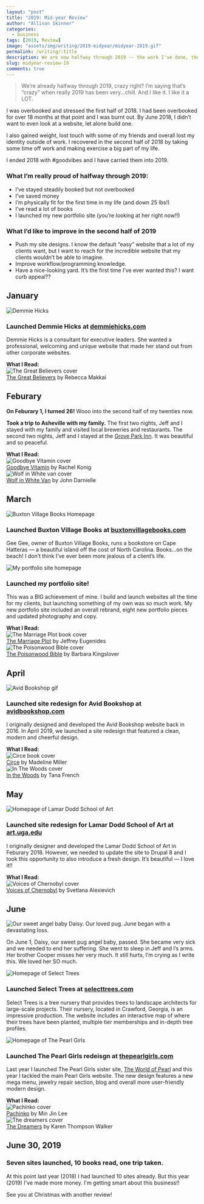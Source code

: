```yaml
---
layout: "post"
title: "2019: Mid-year Review"
author: "Allison Skinner"
categories:
  - business
tags: [2019, Review]
image: "assets/img/writing/2019-midyear/midyear-2019.gif"
permalink: /writing/:title
description: We are now halfway through 2019 -- the work I've done, the books I've read and the places I've gone!
slug: midyear-review-19
comments: true
---
```


> We’re already halfway through 2019, crazy right?
I’m saying that’s “crazy” when really 2019 has been very…chill. And I like it. I like it a LOT.

I was overbooked and stressed the first half of 2018. I had been overbooked for over 18 months at that point and I was burnt out. By June 2018, I didn’t want to even look at a website, let alone build one.

I also gained weight, lost touch with some of my friends and overall lost my identity outside of work.
I recovered in the second half of 2018 by taking some time off work and making exercise a big part of my life.

I ended 2018 with #goodvibes and I have carried them into 2019.

### What I’m really proud of halfway through 2019:

- I’ve stayed steadily booked but not overbooked
- I’ve saved money
- I’m physically fit for the first time in my life (and down 25 lbs!)
- I’ve read a lot of books
- I launched my new portfolio site (you’re looking at her right now!!)

### What I’d like to improve in the second half of 2019

- Push my site designs. I know the default “easy” website that a lot of my clients want, but I want to reach for the incredible website that my clients wouldn’t be able to imagine.
- Improve workflow/programming knowledge.
- Have a nice-looking yard. It’s the first time I’ve ever wanted this? I want curb appeal??

## January

![Demmie Hicks][1]
### Launched Demmie Hicks at [demmiehicks.com](http://demmiehicks.com/)
Demmie Hicks is a consultant for executive leaders. She wanted a professional, welcoming and unique website that made her stand out from other corporate websites.

**What I Read:**<br>
![The Great Believers cover][9]<br>
[The Great Believers](https://www.avidbookshop.com/book/9780735223523) by Rebecca Makkai


## Feburary

**On Feburary 1, I turned 26!**
Wooo into the second half of my twenties now.

**Took a trip to Asheville with my family.**
The first two nights, Jeff and I stayed with my family and visited local breweries and restaurants.
The second two nights, Jeff and I stayed at the [Grove Park Inn](https://www.omnihotels.com/hotels/asheville-grove-park?&gclid=Cj0KCQjw1MXpBRDjARIsAHtdN-0kfIxPlGvZ2o4k6UBlJOL4gx0sOuV2ovIZjiveG10dmu0RiISfy4YaAglNEALw_wcB&gclsrc=aw.ds). It was beautiful and so peaceful.

**What I Read:**<br>
![Goodbye Vitamin cover][10]<br>
[Goodbye Vitamin](https://www.avidbookshop.com/book/9781250182555) by Rachel Konig<br>
![Wolf in White van cover][11]<br>
[Wolf in White Van](https://www.avidbookshop.com/book/9781250074713) by John Darnielle

## March

![Buxton Village Books Homepage][2]
### Launched Buxton Village Books at [buxtonvillagebooks.com](https://www.buxtonvillagebooks.com/)
Gee Gee, owner of Buxton Village Books, runs a bookstore on Cape Hatteras — a beautiful island off the cost of North Carolina. Books…on the beach! I don’t think I’ve ever been more jealous of a client’s life.

![My portfolio site homepage][3]
### Launched my portfolio site!
This was a BIG achievement of mine. I build and launch websites all the time for my clients, but launching something of my own was so much work.
My new portfolio site included an overall rebrand, eight new portfolio pieces and updated photography and copy.

**What I Read:**<br>
![The Marriage Plot book cover][12]<br>
[The Marriage Plot](https://www.avidbookshop.com/book/9780374203054) by Jeffrey Eugenides<br>
![The Poisonwood Bible cover][13]<br>
[The Poisonwood Bible](https://www.avidbookshop.com/book/9780060786502) by Barbara Kingslover

## April

![Avid Bookshop gif][4]
### Launched site redesign for Avid Bookshop at [avidbookshop.com](https://avidbookshop.com)
I originally designed and developed the Avid Bookshop website back in 2016. In April 2019, we launched a site redesign that featured a clean, modern and cheerful design.

**What I Read:**<br>
![Circe book cover][14]<br>
[Circe](https://www.avidbookshop.com/book/9780316556347) by Madeline Miller<br>
![In The Woods cover][15]<br>
[In the Woods](https://www.avidbookshop.com/book/9780143113492) by Tana French

## May

![Homepage of Lamar Dodd School of Art][5]
### Launched site redesign for Lamar Dodd School of Art at [art.uga.edu](https://art.uga.edu)
I originally designer and developed the Lamar Dodd School of Art in Feburary 2018. However, we needed to update the site to Drupal 8 and I took this opportunity to also introduce a fresh design. It’s beautiful — I love it!!

**What I Read:**<br>
![Voices of Chernobyl cover][16]<br>
[Voices of Chernobyl](https://www.avidbookshop.com/book/9781628973303) by Svetlana Alexievich

## June

![Our sweet angel baby Daisy. Our loved pug.][6]
June began with a devastating loss.

On June 1, Daisy, our sweet pug angel baby, passed. She became very sick and we needed to end her suffering. She went to sleep in Jeff and I’s arms. Her brother Cooper misses her very much.
It still hurts, I’m crying as I write this. We loved her SO much.

![Homepage of Select Trees][7]
### Launched Select Trees at [selecttrees.com](https://selecttrees.com)
Select Trees is a tree nursery that provides trees to landscape architects for large-scale projects. Their nursery, located in Crawford, Georgia, is an impressive production.
The website includes an interactive map of where their trees have been planted, multiple tier memberships and in-depth tree profiles.

![Homepage of The Pearl Girls][8]
### Launched The Pearl Girls redeisgn at [thepearlgirls.com](https://thepearlgirls.com)
Last year I launched The Pearl Girls sister site, [The World of Pearl](https://theworldofpearl.com) and this year I tackled the main Pearl Girls website.
The new design features a new mega menu, jewelry repair section, blog and overall more user-friendly modern design.

**What I Read:**<br>
![Pachinko cover][17]<br>
[Pachinko](https://www.avidbookshop.com/book/9781455563937) by Min Jin Lee<br>
![The dreamers cover][18]<br>
[The Dreamers](https://www.avidbookshop.com/book/9780812994162) by Karen Thompson Walker

## June 30, 2019
### Seven sites launched, 10 books read, one trip taken.

At this point last year (2018) I had launched 10 sites already. But this year (2019) I've made more money. I'm getting smart about this business!!

See you at Christmas with another review!


[1]: ../assets/img/portfolio/demmie-hicks/dh-home.jpg
[2]: ../assets/img/writing/2019-midyear/buxton.jpg
[3]: ../assets/img/writing/2019-midyear/allison.jpg
[4]: ../assets/img/portfolio/avid/avid.gif
[5]: ../assets/img/portfolio/LD/ld-slides.gif
[6]: ../assets/img/writing/2019-midyear/daisy.jpg
[7]: ../assets/img/writing/2019-midyear/select-trees.jpg
[8]: ../assets/img/writing/2019-midyear/tpg.jpg
[9]: ../assets/img/writing/2019-midyear/great-believers.jpg
[10]: ../assets/img/writing/2019-midyear/vitamin.jpg
[11]: ../assets/img/writing/2019-midyear/wolf.jpg
[12]: ../assets/img/writing/2019-midyear/marriage.jpg
[13]: ../assets/img/writing/2019-midyear/poisonwood.jpg
[14]: ../assets/img/writing/2019-midyear/circe.jpg
[15]: ../assets/img/writing/2019-midyear/woods.jpg
[16]: ../assets/img/writing/2019-midyear/chernoybl.jpg
[17]: ../assets/img/writing/2019-midyear/pachinko.jpg
[18]: ../assets/img/writing/2019-midyear/dreamers.jpg
